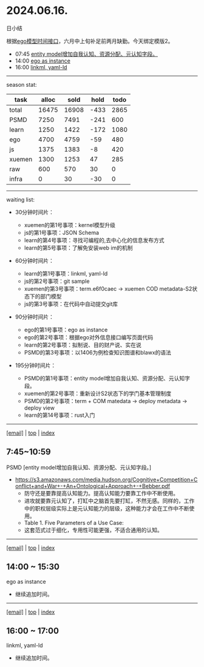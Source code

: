 # 2024.06.16.
日小结  

<a id="top"></a>
根据[ego模型时间接口](https://gitee.com/hyg/blog/blob/master/timeflow.md)，六月中上旬补足前两月缺勤。今天绑定模版2。

<a id="index"></a>
- 07:45	[entity model增加自我认知、资源分配、元认知字段。](#20240616074500)  
- 14:00	[ego as instance](#20240616140000)  
- 16:00	[linkml, yaml-ld](#20240616160000)  

---
season stat:

| task | alloc | sold | hold | todo |
| --- | --- | --- | --- | --- |
| total | 16475 | 16908 | -433 | 2865 |
| PSMD | 7250 | 7491 | -241 | 600 |
| learn | 1250 | 1422 | -172 | 1080 |
| ego | 4700 | 4759 | -59 | 480 |
| js | 1375 | 1383 | -8 | 420 |
| xuemen | 1300 | 1253 | 47 | 285 |
| raw | 600 | 570 | 30 | 0 |
| infra | 0 | 30 | -30 | 0 |

---

waiting list:


- 30分钟时间片：
  - xuemen的第1号事项：kernel模型升级
  - js的第1号事项：JSON Schema
  - learn的第4号事项：寻找可编程的,去中心化的信息发布方式
  - learn的第5号事项：了解免安装web im的机制

- 60分钟时间片：
  - learn的第1号事项：linkml, yaml-ld
  - js的第2号事项：git sample
  - xuemen的第3号事项：term.e6f0caec -> xuemen COD metadata-S2状态下的部门模型
  - js的第3号事项：在代码中自动提交git库

- 90分钟时间片：
  - ego的第1号事项：ego as instance
  - ego的第2号事项：根据ego对外信息接口编写页面代码
  - learn的第2号事项：拟制说、目的财产说、实在说
  - PSMD的第3号事项：以1406为例检查知识图谱和blawx的语法

- 195分钟时间片：
  - PSMD的第1号事项：entity model增加自我认知、资源分配、元认知字段。
  - xuemen的第2号事项：重新设计S2状态下的学门基本管理制度
  - PSMD的第2号事项：term + COM matedata -> deploy metadata -> deploy view
  - learn的第14号事项：rust入门

---

<a href="mailto:huangyg@mars22.com?subject=关于2024.06.16.[entity model增加自我认知、资源分配、元认知字段。]任务&body=日期: 20240616%0D%0A序号: 0%0D%0A手稿:../../draft/2024/06/20240616074500.md%0D%0A---请勿修改邮件主题及以上内容 从下一行开始写您的想法---%0D%0A">[email]</a> | [top](#top) | [index](#index)
<a id="20240616074500"></a>
## 7:45~10:59
PSMD  [entity model增加自我认知、资源分配、元认知字段。]

- https://s3.amazonaws.com/media.hudson.org/Cognitive+Competition+Conflict+and+War+-+An+Ontological+Approach+-+Bebber.pdf
    - 防守还是要靠提高认知能力。提高认知能力要靠工作中不断使用。
    - 进攻就要靠元认知了，打缸中之脑首先要打缸，不然无感。同样的，工作中的职权层级实际上是元认知能力的层级，这种能力才会在工作中不断使用。
    - Table 1. Five Parameters of a Use Case:
    - 这套范式过于细化，专用性可能更强，不适合通用的认知。

---

<a href="mailto:huangyg@mars22.com?subject=关于2024.06.16.[ego as instance]任务&body=日期: 20240616%0D%0A序号: 1%0D%0A手稿:../../draft/2024/06/20240616140000.md%0D%0A---请勿修改邮件主题及以上内容 从下一行开始写您的想法---%0D%0A">[email]</a> | [top](#top) | [index](#index)
<a id="20240616140000"></a>
## 14:00 ~ 15:30
ego as instance

- 继续追加时间。

---

<a href="mailto:huangyg@mars22.com?subject=关于2024.06.16.[linkml, yaml-ld]任务&body=日期: 20240616%0D%0A序号: 2%0D%0A手稿:../../draft/2024/06/20240616160000.md%0D%0A---请勿修改邮件主题及以上内容 从下一行开始写您的想法---%0D%0A">[email]</a> | [top](#top) | [index](#index)
<a id="20240616160000"></a>
## 16:00 ~ 17:00
linkml, yaml-ld

- 继续追加时间。
